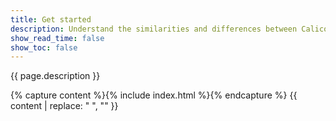 ```yaml
---
title: Get started
description: Understand the similarities and differences between Calico network policy and Kubernetes network policy.
show_read_time: false
show_toc: false
---
```


{{ page.description }}

{% capture content %}{% include index.html %}{% endcapture %}
{{ content | replace: "    ", "" }}
